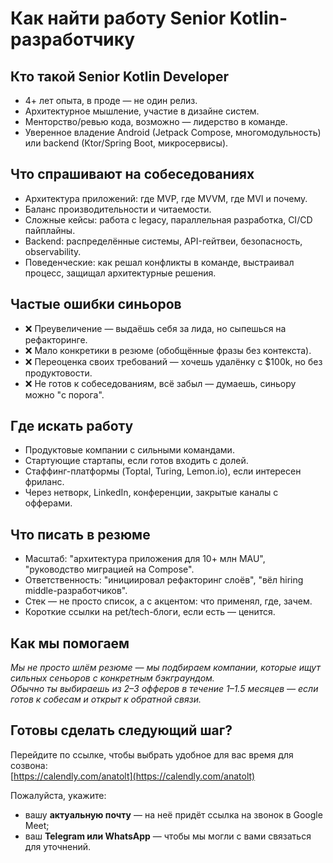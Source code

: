 # Как найти работу Senior Kotlin-разработчику

## Кто такой Senior Kotlin Developer
- 4+ лет опыта, в проде — не один релиз.
- Архитектурное мышление, участие в дизайне систем.
- Менторство/ревью кода, возможно — лидерство в команде.
- Уверенное владение Android (Jetpack Compose, многомодульность) или backend (Ktor/Spring Boot, микросервисы).

## Что спрашивают на собеседованиях
- Архитектура приложений: где MVP, где MVVM, где MVI и почему.
- Баланс производительности и читаемости.
- Сложные кейсы: работа с legacy, параллельная разработка, CI/CD пайплайны.
- Backend: распределённые системы, API-гейтвеи, безопасность, observability.
- Поведенческие: как решал конфликты в команде, выстраивал процесс, защищал архитектурные решения.

## Частые ошибки синьоров
- ❌ Преувеличение — выдаёшь себя за лида, но сыпешься на рефакторинге.
- ❌ Мало конкретики в резюме (обобщённые фразы без контекста).
- ❌ Переоценка своих требований — хочешь удалёнку с $100k, но без продуктовости.
- ❌ Не готов к собеседованиям, всё забыл — думаешь, синьору можно "с порога".

## Где искать работу
- Продуктовые компании с сильными командами.
- Стартующие стартапы, если готов входить с долей.
- Стаффинг-платформы (Toptal, Turing, Lemon.io), если интересен фриланс.
- Через нетворк, LinkedIn, конференции, закрытые каналы с офферами.

## Что писать в резюме
- Масштаб: "архитектура приложения для 10+ млн MAU", "руководство миграцией на Compose".
- Ответственность: "инициировал рефакторинг слоёв", "вёл hiring middle-разработчиков".
- Стек — не просто список, а с акцентом: что применял, где, зачем.
- Короткие ссылки на pet/tech-блоги, если есть — ценится.

## Как мы помогаем
*Мы не просто шлём резюме — мы подбираем компании, которые ищут сильных сеньоров с конкретным бэкграундом.  
Обычно ты выбираешь из 2–3 офферов в течение 1–1.5 месяцев — если готов к собесам и открыт к обратной связи.*

## Готовы сделать следующий шаг?

Перейдите по ссылке, чтобы выбрать удобное для вас время для созвона:  
[https://calendly.com/anatolt](https://calendly.com/anatolt)

Пожалуйста, укажите:
- вашу **актуальную почту** — на неё придёт ссылка на звонок в Google Meet;
- ваш **Telegram или WhatsApp** — чтобы мы могли с вами связаться для уточнений.
